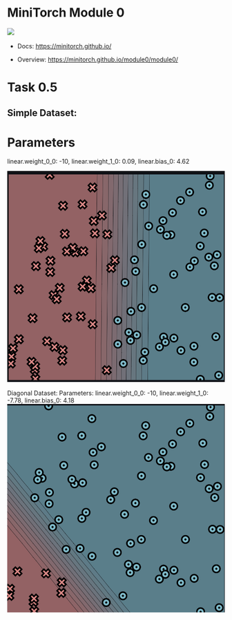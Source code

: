# MiniTorch Module 0

<img src="https://minitorch.github.io/minitorch.svg" width="50%">

* Docs: https://minitorch.github.io/

* Overview: https://minitorch.github.io/module0/module0/

# Task 0.5
## Simple Dataset:
# Parameters
linear.weight_0_0: -10, linear.weight_1_0: 0.09, linear.bias_0: 4.62

![simple dataset](simple.png)






Diagonal Dataset:
Parameters: linear.weight_0_0: -10, linear.weight_1_0: -7.78, linear.bias_0: 4.18
![Diagonal Dataset](Diagnol.png)
